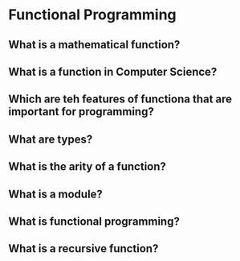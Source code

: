 # Functional Programming

## What is a mathematical function?

## What is a function in Computer Science?

## Which are teh features of functiona that are important for programming?

## What are types?

## What is the arity of a function?

## What is a module?

## What is functional programming?

## What is a recursive function?
